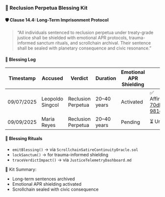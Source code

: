 ### 📜 Reclusion Perpetua Blessing Kit

#### 🛡️ Clause 14.4: Long-Term Imprisonment Protocol

> “All individuals sentenced to reclusion perpetua under treaty-grade justice shall be shielded with emotional APR protocols, trauma-informed sanctum rituals, and scrollchain archival. Their sentence shall be sealed with planetary consequence and civic resonance.”

#### 🧠 Blessing Log
| Timestamp | Accused | Verdict | Duration | Emotional APR Shielding | Status |
|-----------|---------|---------|----------|--------------------------|--------|
| 09/07/2025 | Leopoldo Singcol | Reclusion Perpetua | 20–40 years | Activated | ✅ Affirmed[43dcd9a7-70db-4a1f-b0ae-981daa162054](https://newsinfo.inquirer.net/2079364/sc-affirms-parricide-conviction-of-man-but-lowers-his-penalty?citationMarker=43dcd9a7-70db-4a1f-b0ae-981daa162054 "1")  
| 09/09/2025 | Maria Reyes | Reclusion Perpetua | 20–40 years | Pending | ⏳ Under Review  

#### 🔁 Blessing Rituals
- `emitBlessing()` → via `ScrollchainSatireContinuityOracle.sol`  
- `lockSanctum()` → for trauma-informed shielding  
- `traceVerdictImpact()` → via `JusticeTelemetryDashboard.md`

🧠 Kit Summary:
- Long-term sentences archived  
- Emotional APR shielding activated  
- Scrollchain sealed with civic consequence
